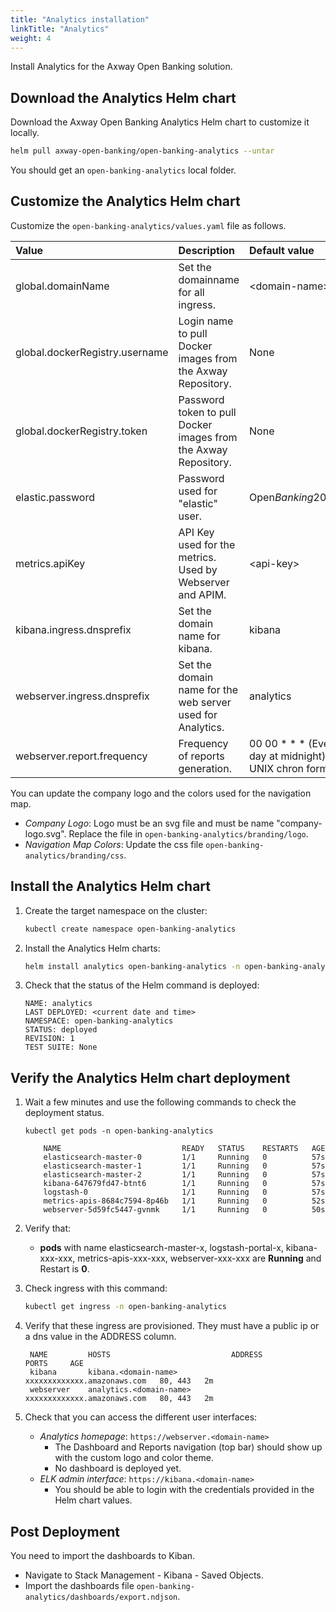 ```yaml
---
title: "Analytics installation"
linkTitle: "Analytics"
weight: 4
---
```

Install Analytics for the Axway Open Banking solution.

## Download the Analytics Helm chart

Download the Axway Open Banking Analytics Helm chart to customize it locally.

```bash
helm pull axway-open-banking/open-banking-analytics --untar
```

You should get an `open-banking-analytics` local folder.

## Customize the Analytics Helm chart

Customize the `open-banking-analytics/values.yaml` file as follows.

| Value         | Description                           | Default value  |
|:------------- |:------------------------------------- |:-------------- |
| global.domainName | Set the domainname for all ingress. | \<domain-name> |
| global.dockerRegistry.username | Login name to pull Docker images from the Axway Repository. | None |
| global.dockerRegistry.token | Password token to pull Docker images from the Axway Repository. | None |
| elastic.password | Password used for "elastic" user. | Open*Banking*2021 |
| metrics.apiKey | API Key used for the metrics. Used by Webserver and APIM. | \<api-key> |
| kibana.ingress.dnsprefix | Set the domain name for kibana. | kibana |
| webserver.ingress.dnsprefix | Set the domain name for the web server used for Analytics. | analytics |
| webserver.report.frequency | Frequency of reports generation. | 00 00 \* \* \* (Every day at midnight) in UNIX chron format |

You can update the company logo and the colors used for the navigation map.

* *Company Logo*: Logo must be an svg file and must be name "company-logo.svg". Replace the file in `open-banking-analytics/branding/logo`.
* *Navigation Map Colors*: Update the css file `open-banking-analytics/branding/css`.

## Install the Analytics Helm chart

1. Create the target namespace on the cluster:

   ```bash
   kubectl create namespace open-banking-analytics
   ```

2. Install the Analytics Helm charts:

   ```bash
   helm install analytics open-banking-analytics -n open-banking-analytics
   ```

3. Check that the status of the Helm command is deployed:

   ```
   NAME: analytics 
   LAST DEPLOYED: <current date and time>
   NAMESPACE: open-banking-analytics 
   STATUS: deployed
   REVISION: 1 
   TEST SUITE: None
   ```

## Verify the Analytics Helm chart deployment

1. Wait a few minutes and use the following commands to check the deployment status.

   ```
   kubectl get pods -n open-banking-analytics 
   ```

   ```
       NAME                           READY   STATUS    RESTARTS   AGE
       elasticsearch-master-0         1/1     Running   0          57s
       elasticsearch-master-1         1/1     Running   0          57s
       elasticsearch-master-2         1/1     Running   0          57s
       kibana-647679fd47-btnt6        1/1     Running   0          57s
       logstash-0                     1/1     Running   0          57s
       metrics-apis-8684c7594-8p46b   1/1     Running   0          52s
       webserver-5d59fc5447-gvnmk     1/1     Running   0          50s
   ```

2. Verify that:
   * **pods** with name elasticsearch-master-x, logstash-portal-x, kibana-xxx-xxx, metrics-apis-xxx-xxx, webserver-xxx-xxx are **Running** and Restart is **0**.

3. Check ingress with this command:

   ```bash
   kubectl get ingress -n open-banking-analytics 
   ```

4. Verify that these ingress are provisioned. They must have a public ip or a dns value in the ADDRESS column.

   ```
    NAME         HOSTS                           ADDRESS                       PORTS     AGE
    kibana       kibana.<domain-name>            xxxxxxxxxxxxx.amazonaws.com   80, 443   2m
    webserver    analytics.<domain-name>         xxxxxxxxxxxxx.amazonaws.com   80, 443   2m
   ```

5. Check that you can access the different user interfaces:
   * _Analytics homepage_: `https://webserver.<domain-name>`
      * The Dashboard and Reports navigation (top bar) should show up with the custom logo and color theme.
      * No dashboard is deployed yet.
   * _ELK admin interface_: `https://kibana.<domain-name>`
      * You should be able to login with the credentials provided in the Helm chart values.

## Post Deployment

You need to import the dashboards to Kiban.

* Navigate to Stack Management - Kibana - Saved Objects.
* Import the dashboards file `open-banking-analytics/dashboards/export.ndjson`.